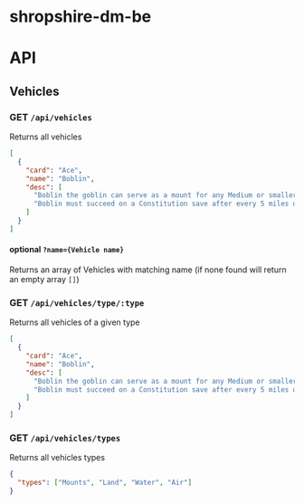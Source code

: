 # shropshire-dm-be

# API

## Vehicles

### GET `/api/vehicles`

Returns all vehicles

```json
[
  {
    "card": "Ace",
    "name": "Boblin",
    "desc": [
      "Boblin the goblin can serve as a mount for any Medium or smaller creature. No no, Boblin insists. Whenever you intend to travel any distance exceeding 1 mile, make a Wisdom saving throw (DC 12). On a failure, you must ride on Boblin’s shoulders.",
      "Boblin must succeed on a Constitution save after every 5 miles of travel (DC 12). On a failure he gains 1 level of exhaustion. If Boblin dies due to this exhaustion, you must end your journey on the spot and cannot leave for 12 hours, as Boblin’s body must have proper burial rites and a vigil watched."
    ]
  }
]
```

#### optional `?name={Vehicle name}`

Returns an array of Vehicles with matching name (if none found will return an empty array `[]`)

### GET `/api/vehicles/type/:type`

Returns all vehicles of a given type

```json
[
  {
    "card": "Ace",
    "name": "Boblin",
    "desc": [
      "Boblin the goblin can serve as a mount for any Medium or smaller creature. No no, Boblin insists. Whenever you intend to travel any distance exceeding 1 mile, make a Wisdom saving throw (DC 12). On a failure, you must ride on Boblin’s shoulders.",
      "Boblin must succeed on a Constitution save after every 5 miles of travel (DC 12). On a failure he gains 1 level of exhaustion. If Boblin dies due to this exhaustion, you must end your journey on the spot and cannot leave for 12 hours, as Boblin’s body must have proper burial rites and a vigil watched."
    ]
  }
]
```

### GET `/api/vehicles/types`

Returns all vehicles types

```json
{
  "types": ["Mounts", "Land", "Water", "Air"]
}
```
